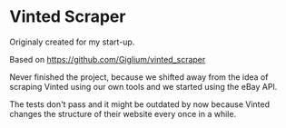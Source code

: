 # Vinted Scraper

Originaly created for my start-up.

Based on https://github.com/Giglium/vinted_scraper

Never finished the project, because we shifted away from the idea of scraping Vinted using our own tools and we started using the eBay API.

The tests don't pass and it might be outdated by now because Vinted changes the structure of their website every once in a while.